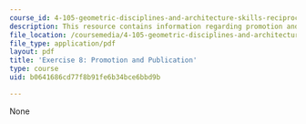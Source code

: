 ```yaml
---
course_id: 4-105-geometric-disciplines-and-architecture-skills-reciprocal-methodologies-fall-2012
description: This resource contains information regarding promotion and publication.
file_location: /coursemedia/4-105-geometric-disciplines-and-architecture-skills-reciprocal-methodologies-fall-2012/b0641686cd77f8b91fe6b34bce6bbd9b_MIT4_105F12_ex8-promotion.pdf
file_type: application/pdf
layout: pdf
title: 'Exercise 8: Promotion and Publication'
type: course
uid: b0641686cd77f8b91fe6b34bce6bbd9b

---
```

None